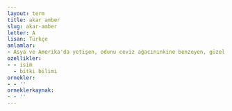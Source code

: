 ```yaml
---
layout: term
title: akar amber
slug: akar-amber
letter: A
lisan: Türkçe
anlamlar:
- Asya ve Amerika'da yetişen, odunu ceviz ağacınınkine benzeyen, güzel kokulu öz suyu olan büyük bir ağaç (Liquidambar orientalis)
ozellikler:
- - isim
  - bitki bilimi
ornekler:
- - ''
orneklerkaynak:
- - ''
---
```

